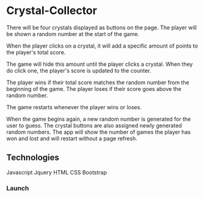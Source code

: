 # Crystal-Collector

There will be four crystals displayed as buttons on the page.
The player will be shown a random number at the start of the game.

When the player clicks on a crystal, it will add a specific amount of points to the player's total score. 

The game will hide this amount until the player clicks a crystal.
When they do click one, the player's score is updated to the counter.


The player wins if their total score matches the random number from the beginning of the game. The player loses if their score goes above the random number.

The game restarts whenever the player wins or loses.

When the game begins again, a new random number is generated for the user to guess. The crystal buttons are also assigned newly generated random numbers. The app will show the number of games the player has won and lost and will restart without a page refresh. 

## Technologies

Javascript
Jquery
HTML 
CSS
Bootstrap

### Launch